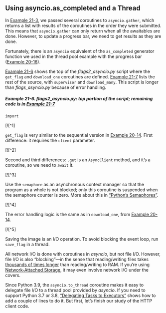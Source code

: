 ## Using asyncio.as_completed and a Thread

In [Example 21-3](#flags_asyncio_ex), we passed several coroutines to `asyncio.gather`, which returns a list with results of the coroutines in the order they were submitted. This means that `asyncio.gather` can only return when all the awaitables are done. However, to update a progress bar, we need to get results as they are done.

Fortunately, there is an `asyncio` equivalent of the `as_completed` generator function we used in the thread pool example with the progress bar ([Example 20-16](ch20.html#flags2_threadpool_full)).

[Example 21-6](#flags2_asyncio_top) shows the top of the _flags2_asyncio.py_ script where the `get_flag` and `download_one` coroutines are defined. [Example 21-7](#flags2_asyncio_rest) lists the rest of the source, with `supervisor` and `download_many`. This script is longer than _flags_asyncio.py_ because of error handling.

##### Example 21-6. flags2_asyncio.py: top portion of the script; remaining code is in [Example 21-7](#flags2_asyncio_rest)

```
import
```

[![^1]

`get_flag` is very similar to the sequential version in [Example 20-14](ch20.html#flags2_basic_http_ex). First difference: it requires the `client` parameter.

[![^2]

Second and third differences: `.get` is an `AsyncClient` method, and it’s a coroutine, so we need to `await` it.

[![^3]

Use the `semaphore` as an asynchronous context manager so that the program as a whole is not blocked; only this coroutine is suspended when the semaphore counter is zero. More about this in [“Python’s Semaphores”](#about_semaphores_box).

[![^4]

The error handling logic is the same as in `download_one`, from [Example 20-14](ch20.html#flags2_basic_http_ex).

[![^5]

Saving the image is an I/O operation. To avoid blocking the event loop, run `save_flag` in a thread.

All network I/O is done with coroutines in _asyncio_, but not file I/O. However, file I/O is also “blocking”—in the sense that reading/writing files takes [thousands of times longer](https://fpy.li/21-15) than reading/writing to RAM. If you’re using [Network-Attached Storage](https://fpy.li/21-16), it may even involve network I/O under the covers.

Since Python 3.9, the `asyncio.to_thread` coroutine makes it easy to delegate file I/O to a thread pool provided by _asyncio_. If you need to support Python 3.7 or 3.8, [“Delegating Tasks to Executors”](#delegating_to_executors_sec) shows how to add a couple of lines to do it. But first, let’s finish our study of the HTTP client code.